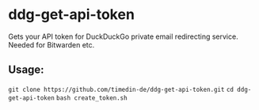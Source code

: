 # ddg-get-api-token
Gets your API token for DuckDuckGo private email redirecting service. Needed for Bitwarden etc.

## Usage:
`git clone https://github.com/timedin-de/ddg-get-api-token.git`
`cd ddg-get-api-token`
`bash create_token.sh`
